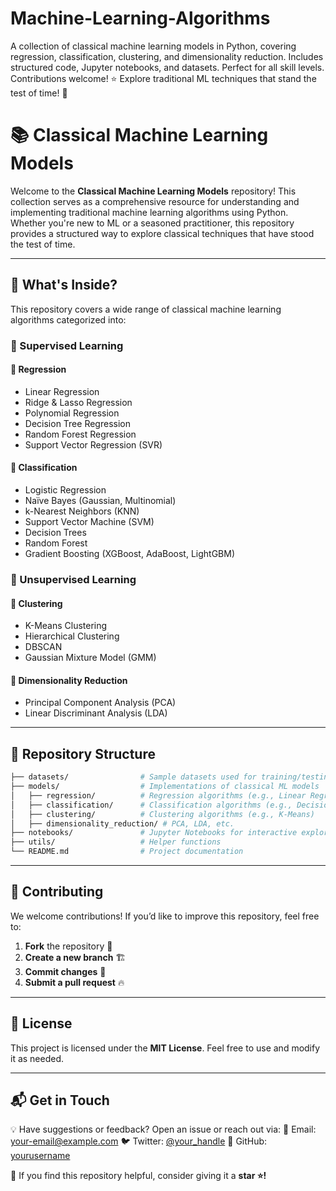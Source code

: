 # Machine-Learning-Algorithms
A collection of classical machine learning models in Python, covering regression, classification, clustering, and dimensionality reduction. Includes structured code, Jupyter notebooks, and datasets. Perfect for all skill levels. Contributions welcome! ⭐ Explore traditional ML techniques that stand the test of time! 🚀


# 📚 Classical Machine Learning Models

Welcome to the **Classical Machine Learning Models** repository! This collection serves as a comprehensive resource for understanding and implementing traditional machine learning algorithms using Python. Whether you're new to ML or a seasoned practitioner, this repository provides a structured way to explore classical techniques that have stood the test of time.

---

## 🚀 What's Inside?
This repository covers a wide range of classical machine learning algorithms categorized into:

### 🔹 Supervised Learning
#### 📌 Regression
- Linear Regression
- Ridge & Lasso Regression
- Polynomial Regression
- Decision Tree Regression
- Random Forest Regression
- Support Vector Regression (SVR)

#### 📌 Classification
- Logistic Regression
- Naïve Bayes (Gaussian, Multinomial)
- k-Nearest Neighbors (KNN)
- Support Vector Machine (SVM)
- Decision Trees
- Random Forest
- Gradient Boosting (XGBoost, AdaBoost, LightGBM)

### 🔹 Unsupervised Learning
#### 📌 Clustering
- K-Means Clustering
- Hierarchical Clustering
- DBSCAN
- Gaussian Mixture Model (GMM)

#### 📌 Dimensionality Reduction
- Principal Component Analysis (PCA)
- Linear Discriminant Analysis (LDA)
---

## 📂 Repository Structure
```bash
├── datasets/                # Sample datasets used for training/testing
├── models/                  # Implementations of classical ML models
│   ├── regression/          # Regression algorithms (e.g., Linear Regression)
│   ├── classification/      # Classification algorithms (e.g., Decision Trees)
│   ├── clustering/          # Clustering algorithms (e.g., K-Means)
│   ├── dimensionality_reduction/ # PCA, LDA, etc.
├── notebooks/               # Jupyter Notebooks for interactive exploration
├── utils/                   # Helper functions
└── README.md                # Project documentation
```

---

## 🤝 Contributing
We welcome contributions! If you’d like to improve this repository, feel free to:
1. **Fork** the repository 🍴
2. **Create a new branch** 🏗️
3. **Commit changes** 📌
4. **Submit a pull request** 🔥

---

## 📜 License
This project is licensed under the **MIT License**. Feel free to use and modify it as needed.

---

## 📬 Get in Touch
💡 Have suggestions or feedback? Open an issue or reach out via:
📧 Email: [your-email@example.com](mailto:your-email@example.com)
🐦 Twitter: [@your_handle](https://twitter.com/your_handle)
📌 GitHub: [yourusername](https://github.com/yourusername)

💖 If you find this repository helpful, consider giving it a **star ⭐!**

